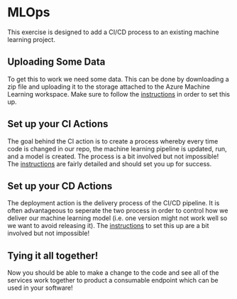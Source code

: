 # MLOps
This exercise is designed to add a CI/CD process to an existing machine learning project. 

## Uploading Some Data
To get this to work we need some data. This can be done by downloading a zip file and uploading it to the storage attached to the Azure Machine Learning workspace. Make sure to follow the [instructions](docs/datastore.md) in order to set this up. 

## Set up your CI Actions
The goal behind the CI action is to create a process whereby every time code is changed in our repo, the machine learning pipeline is updated, run, and a model is created. The process is a bit involved but not impossible! The [instructions](docs/build.md) are fairly detailed and should set you up for success.

## Set up your CD Actions
The deployment action is the delivery process of the CI/CD pipeline. It is often advantageous to seperate the two process in order to control how we deliver our machine learning model (i.e. one version might not work well so we want to avoid releasing it). The [instructions](docs/release.md) to set this up are a bit involved but not impossible!

## Tying it all together!
Now you should be able to make a change to the code and see all of the services work together to product a consumable endpoint which can be used in your software!
